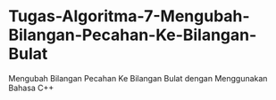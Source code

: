 # Tugas-Algoritma-7-Mengubah-Bilangan-Pecahan-Ke-Bilangan-Bulat
Mengubah Bilangan Pecahan Ke Bilangan Bulat dengan Menggunakan Bahasa C++
